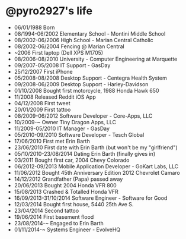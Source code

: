 @pyro2927's life
===============

- 06/01/1988 Born
- 08/1994-06/2002 Elementary School - Montini Middle School
- 08/2002-06/2006 High School - Marian Central Catholic
- 08/2002-06/2004 Fencing @ Marian Central
- ~2006 First laptop (Dell XPS M1705)
- 08/2006-08/2010 University - Computer Engineering at Marquette
- 09/2007-05/2008 IT Support - GasDay
- 25/12/2007 First iPhone
- 05/2008-08/2008 Desktop Support - Centegra Health System
- 09/2008-06/2009 Desktop Support - Harley-Davidson
- 01/10/2008 Bought first motorcycle, 1988 Honda Hawk 650
- 11/2008 Released Reddit iOS App
- 04/12/2008 First tweet
- 20/01/2009 First tattoo
- 08/2009-06/2012 Software Developer - Core-Apps, LLC
- 10/2009-~ Owner Tiny Dragon Apps, LLC
- 11/2009-05/2010 IT Manager - GasDay
- 05/2010-09/2010 Software Developer - Tesch Global
- 17/06/2010 First met Erin Barth
- 23/06/2010 First date with Erin Barth (but won't be my "girlfriend")
- 05/10/2010-23/08/2014 Dating Erin Barth (finally gives in)
- 03/2011 Bought first car, 2004 Chevy Colorado
- 06/2012-09/2013 Mobile Application Developer - GoKart Labs, LLC
- 11/06/2012 Bought 45th Anniversary Edition 2012 Chevrolet Camaro
- 14/12/2012 Grandfather (Papa) passed away
- 20/06/2013 Bought 2004 Honda VFR 800
- 15/08/2013 Crashed & Totalled Honda VFR
- 16/09/2013-31/10/2014 Software Engineer - Software for Good
- 12/03/2014 Bought first house, 5440 25th Ave S.
- 23/04/2014 Second tattoo
- 19/06/2014 First basement flood
- 23/08/2014-~ Engaged to Erin Barth
- 01/11/2014-~ Systems Engineer - EvolveHQ
